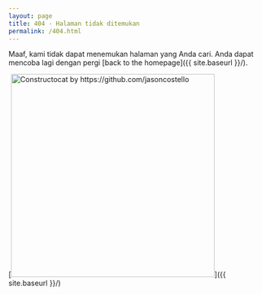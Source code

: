 ```yaml
---
layout: page
title: 404 - Halaman tidak ditemukan
permalink: /404.html
---
```


Maaf, kami tidak dapat menemukan halaman yang Anda cari. Anda dapat mencoba lagi dengan pergi [back to the homepage]({{ site.baseurl }}/).

[<img src="{{ site.baseurl }}/images/404.jpg" alt="Constructocat by https://github.com/jasoncostello" style="width: 400px;"/>]({{ site.baseurl }}/)
